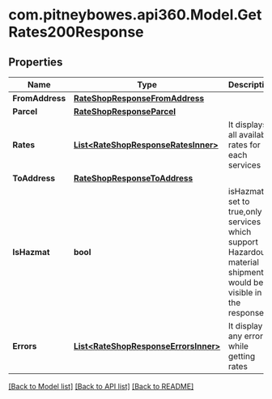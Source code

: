 # com.pitneybowes.api360.Model.GetRates200Response

## Properties

Name | Type | Description | Notes
------------ | ------------- | ------------- | -------------
**FromAddress** | [**RateShopResponseFromAddress**](RateShopResponseFromAddress.md) |  | [optional] 
**Parcel** | [**RateShopResponseParcel**](RateShopResponseParcel.md) |  | [optional] 
**Rates** | [**List&lt;RateShopResponseRatesInner&gt;**](RateShopResponseRatesInner.md) | It displays all available rates for each services | [optional] 
**ToAddress** | [**RateShopResponseToAddress**](RateShopResponseToAddress.md) |  | [optional] 
**IsHazmat** | **bool** | isHazmat if set to true,only services which support Hazardous material shipment would be visible in the response | [optional] 
**Errors** | [**List&lt;RateShopResponseErrorsInner&gt;**](RateShopResponseErrorsInner.md) | It display any error while getting rates | [optional] 

[[Back to Model list]](../README.md#documentation-for-models) [[Back to API list]](../README.md#documentation-for-api-endpoints) [[Back to README]](../README.md)

